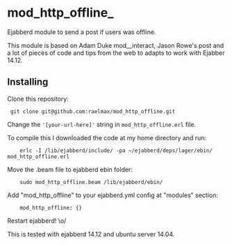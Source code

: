 mod_http_offline_
================

Ejabberd module to send a post if users was offline.


This module is based on Adam Duke mod__interact, Jason Rowe's post and a lot
of pieces of code and tips from the web to adapts to work with Ejabber 14.12.

Installing
----------

Clone this repository:

``` git clone git@github.com:raelmax/mod_http_offline.git```

Change the ```'[your-url-here]'``` string in ```mod_http_offline.erl``` file.

To compile this I downloaded the code at my home directory and run:

``` 
	erlc -I /lib/ejabberd/include/ -pa ~/ejabberd/deps/lager/ebin/ mod_http_offline.erl
```

Move the .beam file to ejabberd ebin folder:

``` 
	sudo mod_http_offline.beam /lib/ejabberd/ebin/ 
```

Add "mod_http_offline" to your ejabberd.yml config at "modules" section:

```
    mod_http_offline: {}
```

Restart ejabberd! \o/

This is tested with ejabberd 14.12 and ubuntu server 14.04.
